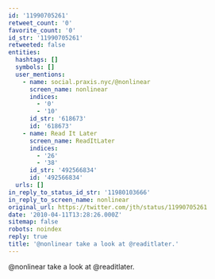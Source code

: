 ```yaml
---
id: '11990705261'
retweet_count: '0'
favorite_count: '0'
id_str: '11990705261'
retweeted: false
entities:
  hashtags: []
  symbols: []
  user_mentions:
    - name: social.praxis.nyc/@nonlinear
      screen_name: nonlinear
      indices:
        - '0'
        - '10'
      id_str: '618673'
      id: '618673'
    - name: Read It Later
      screen_name: ReadItLater
      indices:
        - '26'
        - '38'
      id_str: '492566834'
      id: '492566834'
  urls: []
in_reply_to_status_id_str: '11980103666'
in_reply_to_screen_name: nonlinear
original_url: https://twitter.com/jth/status/11990705261
date: '2010-04-11T13:28:26.000Z'
sitemap: false
robots: noindex
reply: true
title: '@nonlinear take a look at @readitlater.'
---
```


@nonlinear take a look at @readitlater.